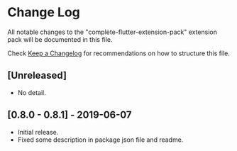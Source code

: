 # Change Log

All notable changes to the "complete-flutter-extension-pack" extension pack will be documented in this file.

Check [Keep a Changelog](http://keepachangelog.com/) for recommendations on how to structure this file.

## [Unreleased]

- No detail.

## [0.8.0 - 0.8.1] - 2019-06-07

- Initial release.
- Fixed some description in package json file and readme.
